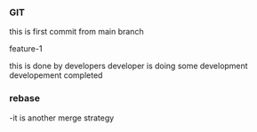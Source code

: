 ### GIT
this is first commit from main branch

feature-1 

this is done by developers
developer is doing some development
developement completed

### rebase
-it is another merge strategy